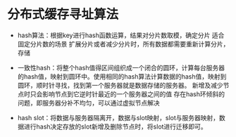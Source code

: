 # 分布式缓存寻址算法


* hash算法：根据key进行hash函数运算，结果对分片数取模，确定分片
  适合固定分片数的场景
  扩展分片或者减少分片时，所有数据都需要重新计算分片，存储
* 一致性hash：将整个hash值得区间组织成一个闭合的圆环，计算每台服务器的hash值，映射到圆环中。使用相同的hash算法计算数据的hash值，映射到圆环，顺时针寻找，找到第一个服务器就是数据存储的服务器。
  新增及减少节点时只会影响节点到它逆时针最近的一个服务器之间的值
  存在hash环倾斜的问题，即服务器分补不均匀，可以通过虚拟节点解决

* hash slot：将数据与服务器隔离开，数据与slot映射，slot与服务器映射，数据进行hash决定存放的slot新增及删除节点时，将slot进行迁移即可。

